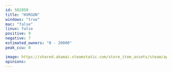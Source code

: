```yaml
---
id: 582050
title: "HVRGUN"
windows: "true"
mac: "false"
linux: false
positive: 9
negative: 7
estimated_owners: "0 - 20000"
peak_ccu: 0

image: https://shared.akamai.steamstatic.com/store_item_assets/steam/apps/582050/header.jpg?t=1709293843
opinions:
---
```

